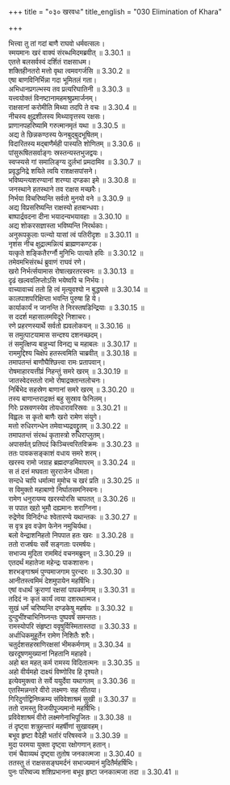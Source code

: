 +++
title = "०३० खरवधः"
title_english = "030 Elimination of Khara"

+++

भित्त्वा तु तां गदां बाणै राघवो धर्मवत्सलः।  
स्मयमानः खरं वाक्यं संरब्धमिदमब्रवीत् ॥ 3.30.1 ॥   
एतत्ते बलसर्वस्वं दर्शितं राक्षसाधम।  
शक्तिहीनतरो मत्तो वृथा त्वमवगर्जसि ॥ 3.30.2 ॥   
एषा बाणविनिर्भिन्ना गदा भूमितलं गता।  
अभिधानप्रगल्भस्य तव प्रत्यरिघातिनी ॥ 3.30.3 ॥   
यत्त्वयोक्तं विनष्टानामहमश्रुप्रमार्जनम्।  
राक्षसानां करोमीति मिथ्या तदपि ते वचः ॥ 3.30.4 ॥   
नीचस्य क्षुद्रशीलस्य मिथ्यावृत्तस्य रक्षसः।  
प्राणानपहरिष्यामि गरुत्मानमृतं यथा ॥ 3.30.5 ॥   
अद्य ते छिन्नकण्ठस्य फेनबुद्बुदभूषितम्।  
विदारितस्य मद्बाणैर्मही पास्यति शोणितम् ॥ 3.30.6 ॥   
पांसुरूषितसर्वाङ्गः स्रस्तन्यस्तभुजद्वयः।  
स्वप्स्यसे गां समालिङ्ग्य दुर्लभां प्रमदामिव ॥ 3.30.7 ॥   
प्रवृद्धनिद्रे शयिते त्वयि राशक्षसपांसने।  
भविष्यन्त्यशरण्यानां शरण्या दण्डका इमे ॥ 3.30.8 ॥   
जनस्थाने हतस्थाने तव राक्षस मच्छरैः।  
निर्भया विचरिष्यन्ति सर्वतो मुनयो वने ॥ 3.30.9 ॥   
अद्य विप्रसरिष्यन्ति राक्षस्यो हतबान्धवाः।  
बाष्पार्द्रवदना दीना भयादन्यभयावहाः ॥ 3.30.10 ॥   
अद्य शोकरसज्ञास्ता भविष्यन्ति निरर्थकाः।  
अनुरूपकुलाः पत्न्यो यासां त्वं पतिरीदृशः ॥ 3.30.11 ॥   
नृशंस नीच क्षुद्रात्मन्नित्यं ब्राह्मणकण्टक।  
यत्कृते शङ्कितैरर्ग्नौ मुनिभिः पात्यते हविः ॥ 3.30.12 ॥   
तमेवमभिसंरब्धं ब्रुवाणं राघवं रणे।  
खरो निर्भर्त्सयामास रोषात्खरतरस्वनः ॥ 3.30.13 ॥   
दृढं खल्ववलिप्तोऽसि भयेष्वपि च निर्भयः।  
वाच्यावाच्यं ततो हि त्वं मृत्युवश्यो न बुद्ध्यसे ॥ 3.30.14 ॥   
कालपाशपरिक्षिप्ता भवन्ति पुरुषा हि ये।  
कार्याकार्यं न जानन्ति ते निरस्तषडिन्द्रियाः ॥ 3.30.15 ॥   
स ददर्श महासालमविदूरे निशाचरः।  
रणे प्रहरणस्यार्थे सर्वतो ह्यवलोकयन् ॥ 3.30.16 ॥   
स तमुत्पाटयामास सन्दश्य दशनच्छदम्।  
तं समुत्क्षिप्य बाहुभ्यां विनद्य च महाबलः ॥ 3.30.17 ॥   
राममुद्दिश्य चिक्षेप हतस्त्वमिति चाब्रवीत् ॥ 3.30.18 ॥   
तमापतन्तं बाणौघैश्छित्त्वा रामः प्रतापवान्।  
रोषमाहारयत्तीव्रं निहन्तुं समरे खरम् ॥ 3.30.19 ॥   
जातस्वेदस्ततो रामो रोषाद्रक्तान्तलोचनः।  
निर्बिभेद सहस्रेण बाणानां समरे खरम् ॥ 3.30.20 ॥   
तस्य बाणान्तराद्रक्तं बहु सुस्राव फेनिलम्।  
गिरेः प्रस्रवणस्येव तोयधारावरिस्रवः ॥ 3.30.21 ॥   
विह्वलः स कृतो बाणैः खरो रामेण संयुगे।  
मत्तो रुधिरगन्धेन तमेवाभ्यद्रवद्द्रुतम् ॥ 3.30.22 ॥   
तमापतन्तं संरब्धं कृतास्त्रो रुधिराप्लुतम्।  
अपासर्पत् प्रतिपदं किञ्चित्त्वरितविक्रमः ॥ 3.30.23 ॥   
ततः पावकसङ्काशं वधाय समरे शरम्।  
खरस्य रामो जग्राह ब्रह्मदण्डमिवापरम् ॥ 3.30.24 ॥   
स तं दत्तं मघवता सुरराजेन धीमता।  
सन्दधे चापि धर्मात्मा मुमोच च खरं प्रति ॥ 3.30.25 ॥   
स विमुक्तो महाबाणो निर्घातसमनिस्वनः।  
रामेण धनुरायम्य खरस्योरसि चापतत् ॥ 3.30.26 ॥   
स पपात खऱो भूमौ दह्यमानः शराग्निना।  
रुद्रेणेव विनिर्दग्धः श्वेतारण्ये यथान्तकः ॥ 3.30.27 ॥   
स वृत्र इव वज्रेण फेनेन नमुचिर्यथा।  
बलो वेन्द्राशनिहतो निपपात हतः खरः ॥ 3.30.28 ॥   
ततो राजर्षयः सर्वे सङ्गताः परमर्षयः।  
सभाज्य मुदिता राममिदं वचनमब्रुवन् ॥ 3.30.29 ॥   
एतदर्थं महातेजा महेन्द्रः पाकशासनः।  
शरभङ्गाश्रमं पुण्यमाजगाम पुरन्दरः ॥ 3.30.30 ॥   
आनीतस्त्वमिमं देशमुपायेन महर्षिभिः।  
एषां वधार्थं क्रूराणां रक्षसां पापकर्मणाम् ॥ 3.30.31 ॥   
तदिदं नः कृतं कार्यं त्वया दशरथात्मज।  
सुखं धर्मं चरिष्यन्ति दण्डकेषु महर्षयः ॥ 3.30.32 ॥   
दुन्दुभींश्चाभिनिघ्नन्तः पुष्पवर्षं समन्ततः।  
रामस्योपरि संहृष्टा ववृषुर्विस्मितास्तदा ॥ 3.30.33 ॥   
अर्धाधिकमुहूर्तेन रामेण निशितैः शरैः।  
चतुर्दशसहस्राणिरक्षसां भीमकर्मणाम् ॥ 3.30.34 ॥   
खरदूषणमुख्यानां निहतानि महाहवे।  
अहो बत महत् कर्म रामस्य विदितात्मनः ॥ 3.30.35 ॥   
अहो वीर्यमहो दाक्ष्यं विष्णोरिव हि दृश्यते।  
इत्येवमुक्त्वा ते सर्वे ययुर्देवा यथागतम् ॥ 3.30.36 ॥   
एतस्मिन्नन्तरे वीरो लक्ष्मणः सह सीतया।  
गिरिदुर्गाद्विनिष्क्रम्य संविवेशाश्रमं सुखी ॥ 3.30.37 ॥   
ततो रामस्तु विजयीपूज्यमानो महर्षिभिः।  
प्रविवेशाश्रमं वीरो लक्ष्मणेनाभिपूजितः ॥ 3.30.38 ॥   
तं दृष्ट्वा शत्रुहन्तारं महर्षीणां सुखावहम्।  
बभूव हृष्टा वैदेही भर्तारं परिषस्वजे ॥ 3.30.39 ॥   
मुदा परमया युक्ता दृष्ट्वा रक्षोगणान् हतान्।  
रामं चैवाव्यथं दृष्ट्वा तुतोष जनकात्मजा ॥ 3.30.40 ॥   
ततस्तु तं राक्षससङ्घमर्दनं सभाज्यमानं मुदितैर्महर्षिभिः।  
पुनः परिष्वज्य शशिप्रभानना बभूव हृष्टा जनकात्मजा तदा ॥ 3.30.41 ॥   
